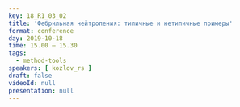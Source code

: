 ```yaml
---
key: 18_R1_03_02
title: 'Фебрильная нейтропения: типичные и нетипичные примеры'
format: conference
day: 2019-10-18
time: 15.00 – 15.30
tags:
  - method-tools
speakers: [ kozlov_rs ]
draft: false
videoId: null
presentation: null
---
```

